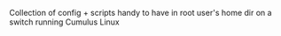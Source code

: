 Collection of config + scripts handy to have in root user's home dir on a
switch running Cumulus Linux
